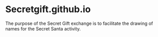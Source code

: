 # Secretgift.github.io
The purpose of the Secret Gift exchange is to facilitate the drawing of names for the Secret Santa activity.
